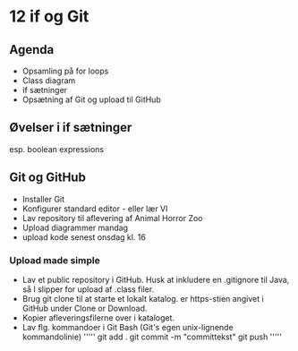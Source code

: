 # 12 if og Git

## Agenda
* Opsamling på for loops
* Class diagram
* if sætninger
* Opsætning af Git og upload til GitHub

## Øvelser i if sætninger
esp. boolean expressions

## Git og GitHub
* Installer Git
* Konfigurer standard editor - eller lær VI
* Lav repository til aflevering af Animal Horror Zoo
* Upload diagrammer mandag
* upload kode senest onsdag kl. 16


### Upload made simple
* Lav et public repository i GitHub. Husk at inkludere en .gitignore til Java, så I slipper for upload af .class filer.
* Brug git clone <repository address> til at starte et lokalt katalog. <repository address> er https-stien angivet i GitHub under Clone or Download.
* Kopier afleveringsfilerne over i kataloget.
* Lav flg. kommandoer i Git Bash (Git's egen unix-lignende kommandolinie)
'''''
git add .
git commit -m "committekst"
git push
'''''
